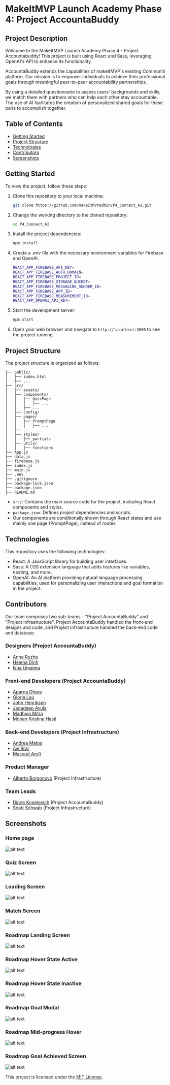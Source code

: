 # MakeItMVP Launch Academy Phase 4: Project AccountaBuddy

## Project Description

Welcome to the MakeItMVP Launch Academy Phase 4 - Project Accountabuddy! This project is built using React and Sass, leveraging OpenAI's API to enhance its functionality.

AccountaBuddy extends the capabilities of makeitMVP's existing Communiti platform. Our mission is to empower individuals to achieve their professional goals through meaningful peer-to-peer accountability partnerships.

By using a detailed questionnaire to assess users' backgrounds and skills, we match them with partners who can help each other stay accountable. The use of AI facilitates the creation of personalized shared goals for these pairs to accomplish together.

## Table of Contents

- [Getting Started](#getting-started)
- [Project Structure](#project-structure)
- [Technologies](#technologies)
- [Contributors](#contributors)
- [Screenshots](#Screenshots)

## Getting Started

To view the project, follow these steps:

1. Clone this repository to your local machine:

   ```bash
   git clone https://github.com/makeitMVPadmin/P4_Connect_AI.git
   ```

2. Change the working directory to the cloned repository:

   ```bash
   cd P4_Connect_AI
   ```

3. Install the project dependencies:

   ```bash
   npm install
   ```

4. Create a .env file with the necessary environment variables for Firebase and OpenAI.

   ```bash
   REACT_APP_FIREBASE_API_KEY=
   REACT_APP_FIREBASE_AUTH_DOMAIN=
   REACT_APP_FIREBASE_PROJECT_ID=
   REACT_APP_FIREBASE_STORAGE_BUCKET=
   REACT_APP_FIREBASE_MESSAGING_SENDER_ID=
   REACT_APP_FIREBASE_APP_ID=
   REACT_APP_FIREBASE_MEASUREMENT_ID=
   REACT_APP_OPENAI_API_KEY=
   ```

5. Start the development server:

   ```bash
   npm start
   ```

6. Open your web browser and navigate to `http://localhost:3000` to see the project running.

## Project Structure

The project structure is organized as follows:

```
├── public/
│   ├── index.html
│   ├── ...
├── src/
│   ├── assets/
│   ├── components/
│   │   ├── QuizPage
│   │   │   ├── ...
│   │   ├── ...
│   ├── config/
│   ├── pages/
│   │   ├── PromptPage
│   │   │   ├── ...
│   ├── ...
│   ├── styles/
│   │   ├── partials
│   ├── utils/
│   │   ├── functions
├── App.js
├── data.js
├── firebase.js
├── index.js
├── main.js
├── .env
├── .gitignore
├── package-lock.json
├── package.json
├── README.md
```

- `src/`: Contains the main source code for the project, including React components and styles.
- `package.json`: Defines project dependencies and scripts.
- Our components are conditionally shown through React states and use mainly one page (PromptPage), instead of routes

## Technologies

This repository uses the following technologies:

- React: A JavaScript library for building user interfaces.
- Sass: A CSS extension language that adds features like variables, nesting, and more.
- OpenAI: An AI platform providing natural language processing capabilities, used for personalizing user interactions and goal formation in the project.

## Contributors

Our team comprises two sub-teams - "Project AccountaBuddy" and "Project Infrastructure".
Project AccountaBuddy handled the front-end designs and code, and Project Infrastructure handled the back-end code and database.

### Designers (Project AccountaBuddy)

- [Anna Ryzha](https://www.linkedin.com/in/anna-ryzha/)
- [Helena Dinh](https://www.linkedin.com/in/helena-thy-dinh/)
- [Isha Umaima](https://www.linkedin.com/in/isha-umaima/)

### Front-end Developers (Project AccountaBuddy)

- [Aparna Dhara](https://www.linkedin.com/in/aparna-dhara/)
- [Gloria Lau](https://www.linkedin.com/in/gloria-sm-lau/)
- [John Henriksen](https://www.linkedin.com/in/john-henriksen/)
- [Jagadeep Avula](https://www.linkedin.com/in/jagadeepavula/)
- [Madhuja Mitra](https://www.linkedin.com/in/madhuja-mitra-0a083377/)
- [Mohan Krishna Hasti](https://www.linkedin.com/in/mohankrishnahasti/)

### Back-end Developers (Project Infrastructure)

- [Andrea Matos](https://www.linkedin.com/in/drevm/)
- [Avi Brar](https://www.linkedin.com/in/avi-brar/)
- [Masoud Arefi](https://www.linkedin.com/in/masoud-arefi/)

### Product Manager

- [Alberto Borgonovo](https://www.linkedin.com/in/alberto-borgonovo/) (Project Infrastructure)

### Team Leads

- [Dinne Kopelevich](https://www.linkedin.com/in/dinne-kopelevich/) (Project AccountaBuddy)
- [Scott Schwab](https://www.linkedin.com/in/scott-p-schwab/) (Project Infrastructure)

## Screenshots

### Home page

![alt text](Accountabuddy1.png)

### Quiz Screen

![alt text](Accountabuddy2.png)

### Loading Screen

![alt text](AccountabuddyLoading.PNG)

### Match Screen

![alt text](Accountabuddy3.png)

### Roadmap Landing Screen

![alt text](Accountabuddy4.png)

### Roadmap Hover State Active

![alt text](Accountabuddy4hover.png)

### Roadmap Hover State Inactive

![alt text](Accountabuddy4hover2.png)

### Roadmap Goal Modal

![alt text](Accountabuddy5.png)

### Roadmap Mid-progress Hover

![alt text](Accountabuddy5hover.png)

### Roadmap Goal Achieved Screen

![alt text](Accountabuddy6.png)

This project is licensed under the [MIT License](LICENSE).
